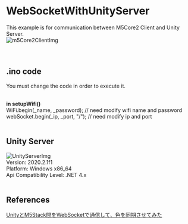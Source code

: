 <h1>WebSocketWithUnityServer</h1>
This example is for communication between M5Core2 Client and Unity Server.</br>
<img url="m5Core2Client.PNG" alt="m5Core2ClientImg"></br>
</br></br>

<h2>.ino code</h2>
You must change the code in order to execute it.</br></br>

<strong>in setupWifi()</strong></br>
WiFi.begin(_name, _password); // need modify wifi name and password</br>
webSocket.begin(_ip, _port, "/"); // need modify ip and port</br>
</br>
<h2>Unity Server</h2>
<img url="unityServer.PNG" alt="UnityServerImg"></br>
Version: 2020.2.1f1</br>
Platform: Windows x86_64</br>
Api Compatibility Level: .NET 4.x</br>
</br>
<h2>References</h2>
<a href="https://note.com/katsushun89/n/nbd3201ed7536">UnityとM5Stack間をWebSocketで通信して、色を同期させてみた
</a>